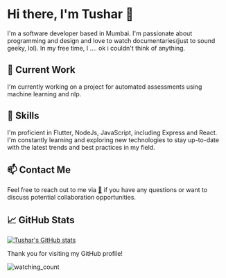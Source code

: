 # Hi there, I'm Tushar 👋 

I'm a software developer based in Mumbai. I'm passionate about programming and design and love to watch documentaries(just to sound geeky, lol). In my free time, I .... ok i couldn't think of anything. 

## 🔭 Current Work

I'm currently working on a project for automated assessments using machine learning and nlp.

## 🌱 Skills

I'm proficient in Flutter, NodeJs, JavaScript, including Express and React. I'm constantly learning and exploring new technologies to stay up-to-date with the latest trends and best practices in my field.

## 📫 Contact Me

Feel free to reach out to me via [📨](mailto:padhytushar4303@gmail.com) if you have any questions or want to discuss potential collaboration opportunities.


## 📈 GitHub Stats

[![Tushar's GitHub stats](https://github-readme-stats.vercel.app/api?username=tushar4303&count_private=true&show_icons=true&theme=transparent)](https://github.com/anuraghazra/github-readme-stats)


Thank you for visiting my GitHub profile!

<p align="left"> 
  <img src="https://komarev.com/ghpvc/?username=tushar4303&color=blueviolet" alt="watching_count" />
</p>



